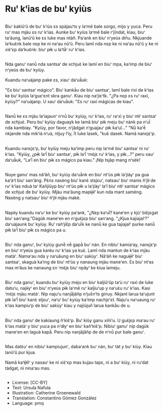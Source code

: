 # Ruꞌ kꞌias de buꞌ kyiùs

##
Biuꞌ kakiũꞌũ de buꞌ kꞌiùs ɛs spàjauꞌts y laꞌmẽ bale sorgo, mijo y yuca. Peru ruꞌ mas mjàu ɛs ruꞌ kꞌias.
Aunke buꞌ kyiùs laꞌmẽ bale rꞌjĩndat, kiau, biuꞌ taꞌãung, lanũꞌũ ke ɛs luke mas ntàñ. Paꞌank en biuꞌ nꞌyeùs diñu.
Nkjuande laꞌkuɛ̃nk bale nɛp ke ni naꞌau nũꞌũ. Peru lamĩ nda nɛp ke ni naꞌau nũꞌũ y ke ni xiɛ̀ꞌɛp daꞌkuɛ̃nk: biuꞌ pɨk u laꞌtã̀ꞌ ruꞌ kꞌias.

##
Nda ganuꞌ nanũ̀ nda santsaꞌ de xchjuɛ̀ ke lamĩ en biuꞌ mpa, kaꞌimp de biuꞌ nꞌyeùs de buꞌ kyiùy.

Kuandu naꞌuàjanp pake ɛs, xiauꞌ daꞌuã̀uk:

"Ɛs biuꞌ santsaꞌ mágico". Biuꞌ kankã̀u de biuꞌ santsaꞌ, lamĩ bale rixì de kꞌias ke buꞌ kyiùs laꞌguɛꞌɛnt skra ganuꞌ.
Kiau nip naꞌjiɛꞌtk.
"¿Pa nɛp ɛs ruꞌ raxì, kyiùy?" naꞌuàjanp. U xauꞌ daꞌuã̀uk: "Ɛs ruꞌ raxì mágicas de kiau".

##
Nanũ̀ ke ɛs mjàu laꞌiajaunꞌ nꞌnũ̀ buꞌ kyiùy, ruꞌ kꞌias, ruꞌ raꞌxì y biuꞌ ntɨꞌ santsaꞌ de xchjuɛ̀. Peru buꞌ kyiùy daguayk ke lamã biuꞌ pɨk meju buꞌ nànk pa nꞌuĩ̀ nda kambiay.
"Kyiùy, por favor, nꞌjãdgat nꞌguajauꞌ pɨk kaꞌuĩ..."
"Nũ̀ kaꞌẽ̀ nkjande nda mikꞌià nꞌuà, ntjuy lꞌiy, ĩ̀t luke lasek, "kuɛ̀ dasek.
Namã nanɛjɛꞌp.

##
Kuandu nanɛjɛꞌp, buꞌ kyiùy meju kaꞌimp peru nip laꞌmẽ biuꞌ santsaꞌ ni ruꞌ kꞌias.
"Kyiùy, ¿pɨk laꞌĩ̀ biuꞌ santsaꞌ, pɨk laꞌĩ̀ ꞌmɛ̀jɛ ruꞌ kꞌias, y pɨk...?" peru xauꞌ daꞌuã̀uk, "Laꞌĩ̀ en biuꞌ pɨk ɛs mágico pa kiau."
¡Nip tsjàp mang nꞌsèk!

##
Nuye ganuꞌ mas nãꞌãñ, buꞌ kyiùy daꞌuã̀nk en biuꞌ ntꞌùs pɨk laꞌjiàyꞌ pa gua kaꞌàꞌt biuꞌ sanꞌãng. Pɛ̀ns nasèng biuꞌ kanɛ̀ stsjɛuꞌ, natsauꞌ biuꞌ manis ñꞌjiɨ̃ de ruꞌ kꞌias nduà taꞌ
Kañjiũyp biuꞌ ntꞌùs pɨk u laꞌjiàyꞌ laꞌĩ biuꞌ ntɨꞌ santsaꞌ mágico de xchjuɛ̀ de buꞌ kyiùy.
Mjàu maꞌãung mapɨjɨlꞌ kun nda mant samèng. Nasèng y natsauꞌ biuꞌ ñꞌjiɨ̃ mjàu makè.

##
Napiɨy kuandu naꞌuꞌ ke buꞌ kyiùy paꞌank, "¿Nɛp kaꞌuĩ̀? kaneꞌen y kjùꞌ biɛ̀jɛgat biuꞌ sanꞌang."Dagùk maneꞌen en nꞌguɛ̀jɛp biuꞌ sanꞌang. "¿Kjua kajiajalꞌ?" daꞌuàjaunk buꞌ kyiùy. Ruꞌ rañꞌjiɛ̃̀p daꞌuĩ̀k ke nanũ̀ ke gua tajiajalꞌ purke nanũ̀ pɨk laꞌĩ̀ biuꞌ pɨk ɛs mágico pa u.

##
Biuꞌ nda ganuꞌ, buꞌ kyiùy gunẽ̀ nẽ̀ gapã̀ buꞌ nàn. En nibiuꞌ kamiaꞌay, nanɛjɛꞌp en biuꞌ nꞌyeùs gua karèu ruꞌ kꞌias ya kuɛ̀. Lamĩ nda mantun de kꞌias mjàu matàꞌ. Namaꞌau nda y naꞌuãung en biuꞌ sakùyꞌ.
Nãꞌãñ ke naguɨjɨlꞌ biuꞌ santsaꞌ, skaguà kaꞌing de biuꞌ ntꞌùs y nanaung mjàu maneꞌen.
Ɛs biuꞌ ntꞌas mas mꞌãus ke nanaung ɛn ꞌmɛ̀jɛ biuꞌ npãyꞌ ke kiua lameju.

##
Biuꞌ nda ganuꞌ, kuandu buꞌ kyiùy meju en biuꞌ kaljiũꞌũp taꞌù ruꞌ raxì de luke datuꞌu, najiɨyꞌ en biuꞌ nꞌyeùs pɨk laꞌmẽ ruꞌ kaljiuꞌup y naꞌuɛ̀u ruꞌ kꞌias. Kasi ꞌmɛ̀jɛ mjàu matàꞌ. Nip najuꞌu nanjã̀jãñp nꞌjuɛ̃̀nꞌts giriuy.
Nkjant larua taꞌujunt pɨk laꞌĩ̀ biuꞌ kanɛ̀ stjɛuꞌ, naꞌuꞌ buꞌ kyiùy kaꞌimp nachjɛꞌɛt. Najuꞌu naꞌuaung ruꞌ kꞌias kampiuꞌp de biuꞌ sakùyꞌ kiau y najiùjuñ larua kankã̀u de u.

##
Biuꞌ nda ganuꞌ de kakiaung ñꞌkiɛ̀ꞌp. Buꞌ kiùy ganu xiñiꞌu. U guɛ̀jɛp maꞌau ruꞌ kꞌias matàꞌ y biuꞌ yuca pa nꞌdɨ̀yꞌ en biuꞌ kañꞌkiɛ̀ꞌp. Nibiuꞌ ganuꞌ nip dagùk maneꞌen en laguà kapã̀. Peru nip nanjãjãñp de de nꞌnũ̀ pur bale ganuꞌ.

##
Mas datɛ̀uꞌ en nibiuꞌ kampiujunꞌ, dabaꞌank buꞌ nàn, buꞌ tàt y buꞌ kiùy. Kiau lanũꞌũ pur kjua.

Namã kaꞌɨ̃jɨ̃ilꞌ y naxauꞌ ke ni xiɛ̀ꞌɛp mas kujau tapɛ, ni a buꞌ kiùy, ni ruꞌdat tàdgat, ni ninaꞌau mas.

##
* License: [CC-BY]
* Text: Ursula Nafula
* Illustration: Catherine Groenewald
* Translation: Constantino Gómez González
* Language: pmq
